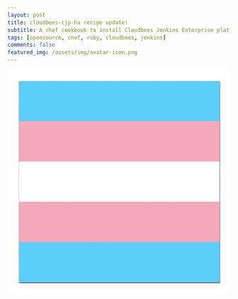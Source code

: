 ```yaml
---
layout: post
title: cloudbees-cjp-ha recipe update!
subtitle: A chef cookbook to install Cloudbees Jenkins Enterprise platform
tags: [opensource, chef, ruby, cloudbees, jenkins]
comments: false
featured_img: /assets/img/avatar-icon.png
---
```


![image](/assets/img/avatar-icon.png)